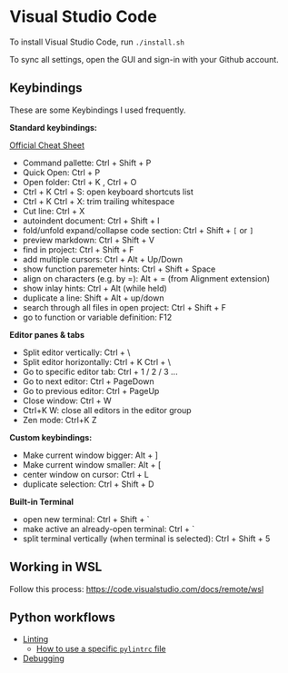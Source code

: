 # Visual Studio Code

To install Visual Studio Code, run `./install.sh`

To sync all settings, open the GUI and sign-in with your Github account.



## Keybindings

These are some Keybindings I used frequently.

**Standard keybindings:**

[Official Cheat Sheet](https://code.visualstudio.com/shortcuts/keyboard-shortcuts-windows.pdf)

- Command pallette: Ctrl + Shift + P
- Quick Open: Ctrl + P
- Open folder: Ctrl + K , Ctrl + O
- Ctrl + K Ctrl + S: open keyboard shortcuts list
- Ctrl + K Ctrl + X: trim trailing whitespace
- Cut line: Ctrl + X
- autoindent document: Ctrl + Shift + I
- fold/unfold expand/collapse code section: Ctrl + Shift + `[` or `]`
- preview markdown: Ctrl + Shift + V
- find in project: Ctrl + Shift + F
- add multiple cursors: Ctrl + Alt + Up/Down
- show function paremeter hints: Ctrl + Shift + Space
- align on characters (e.g. by =): Alt + = (from Alignment extension)
- show inlay hints: Ctrl + Alt (while held)
- duplicate a line: Shift + Alt + up/down
- search through all files in open project: Ctrl + Shift + F
- go to function or variable definition: F12


**Editor panes & tabs**

- Split editor vertically: Ctrl + \
- Split editor horizontally: Ctrl + K  Ctrl + \
- Go to specific editor tab: Ctrl + 1 / 2 / 3 ...
- Go to next editor: Ctrl + PageDown
- Go to previous editor: Ctrl + PageUp
- Close window: Ctrl + W
- Ctrl+K W: close all editors in the editor group
- Zen mode: Ctrl+K Z


**Custom keybindings:**

- Make current window bigger: Alt + ]
- Make current window smaller: Alt + [
- center window on cursor: Ctrl + L
- duplicate selection: Ctrl + Shift + D


**Built-in Terminal**

- open new terminal: Ctrl + Shift + `
- make active an already-open terminal: Ctrl + `
- split terminal vertically (when terminal is selected): Ctrl + Shift + 5


## Working in WSL

Follow this process: https://code.visualstudio.com/docs/remote/wsl


## Python workflows

- [Linting](https://code.visualstudio.com/docs/python/linting)
  - [How to use a specific `pylintrc` file](https://stackoverflow.com/a/64200814/)
- [Debugging](https://code.visualstudio.com/docs/python/debugging)
